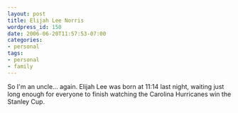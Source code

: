 ```yaml
---
layout: post
title: Elijah Lee Norris
wordpress_id: 150
date: 2006-06-20T11:57:53-07:00
categories:
- personal
tags:
- personal
- family
---
```

So I'm an uncle... again.  Elijah Lee was born at 11:14 last night, waiting just long enough for everyone to finish
watching the Carolina Hurricanes win the Stanley Cup.
